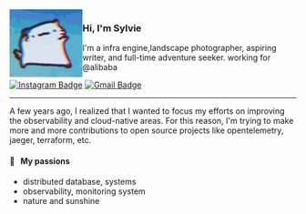 <img align="left" src="FF4B3379-647F-4C22-A30A-4C3D8B5AE77C_4_5005_c.jpeg">

### Hi, I'm Sylvie

I'm a infra engine,landscape photographer, aspiring writer, and full-time adventure seeker. working for @alibaba

[![Instagram Badge](https://img.shields.io/badge/-@_sylvie-purple?style=flat&logo=instagram&logoColor=white&link=https://instagram.com/_sylvie/)](https://instagram.com/_sylvie)
[![Gmail Badge](https://img.shields.io/badge/-sylvie-c14438?style=flat&logo=Gmail&logoColor=white&link=mailto:mrrowow.flamingo@gmail.com)](mailto:mrrowow.flamingo@gmail.com)

---

A few years ago, I realized that I wanted to focus my efforts on improving the observability and cloud-native areas. For this reason, I'm trying to make more and more contributions to open source projects like opentelemetry, jaeger, terraform, etc.

#### 🧡 &nbsp;&nbsp;My passions

* distributed database, systems
* observability, monitoring system
* nature and sunshine

<!--
**Sylvie-Laufeydottir/Sylvie-Laufeydottir** is a ✨ _special_ ✨ repository because its `README.md` (this file) appears on your GitHub profile.

Here are some ideas to get you started:

- 🔭 I’m currently working on ...
- 🌱 I’m currently learning ...
- 👯 I’m looking to collaborate on ...
- 🤔 I’m looking for help with ...
- 💬 Ask me about ...
- 📫 How to reach me: ...
- 😄 Pronouns: ...
- ⚡ Fun fact: ...
-->
